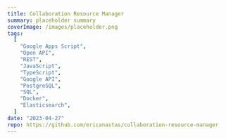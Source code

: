 ```yaml
---
title: Collaboration Resource Manager
summary: placeholder summary
coverImage: /images/placeholder.png
tags:
  [
    "Google Apps Script",
    "Open API",
    "REST",
    "JavaScript",
    "TypeScript",
    "Google API",
    "PostgreSQL",
    "SQL",
    "Docker",
    "Elasticsearch",
  ]
date: "2023-04-27"
repo: https://github.com/ericanastas/collaboration-resource-manager
---
```

